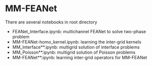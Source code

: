 # MM-FEANet

There are several notebooks in root directory
* FEANet_Interface.ipynb: multichannel FEANet to solve two-phase problem
* MM-FEANet-homo_kernel.ipynb: learning the inter-grid kernels
* MM_Interface**.ipynb: multigrid solution of interface problems
* MM_Poisson**.ipynb: multigrid solution of Poisson problems
* MM-FEANet**.ipynb: learning inter-grid operators for MM-FEANet
